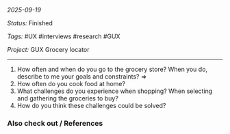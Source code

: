 *2025-09-19*

*Status:* Finished

*Tags:* #UX #interviews #research #GUX

*Project:* GUX Grocery locator

<hr>

1. How often and when do you go to the grocery store? When you do, describe to me your goals and constraints? =>
2. How often do you cook food at home?
3. What challenges do you experience when shopping? When selecting and gathering the groceries to buy?
4. How do you think these challenges could be solved?

### Also check out / References